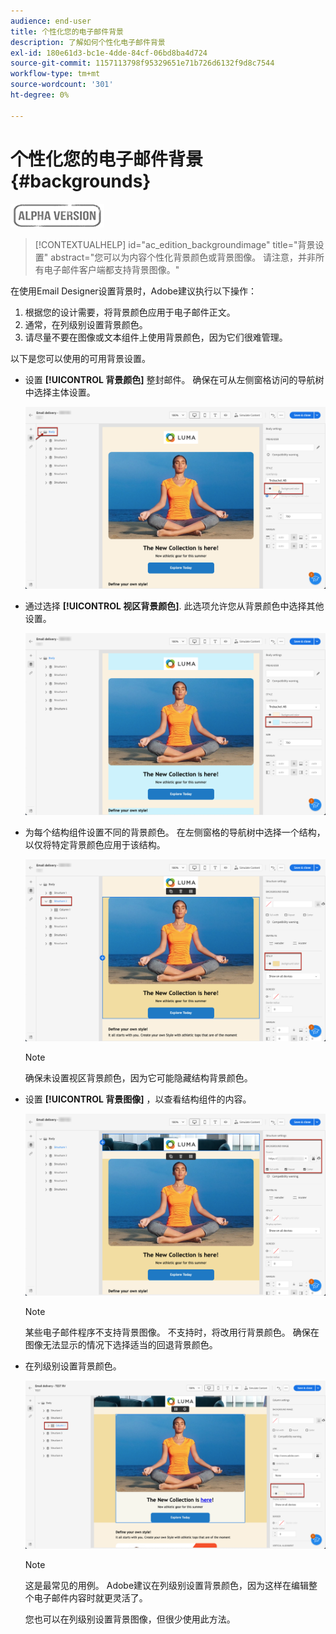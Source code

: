 ```yaml
---
audience: end-user
title: 个性化您的电子邮件背景
description: 了解如何个性化电子邮件背景
exl-id: 180e61d3-bc1e-4dde-84cf-06bd8ba4d724
source-git-commit: 1157113798f95329651e71b726d6132f9d8c7544
workflow-type: tm+mt
source-wordcount: '301'
ht-degree: 0%

---
```


# 个性化您的电子邮件背景 {#backgrounds}

![](../assets/do-not-localize/badge.png)

>[!CONTEXTUALHELP]
>id="ac_edition_backgroundimage"
>title="背景设置"
>abstract="您可以为内容个性化背景颜色或背景图像。 请注意，并非所有电子邮件客户端都支持背景图像。"

在使用Email Designer设置背景时，Adobe建议执行以下操作：

1. 根据您的设计需要，将背景颜色应用于电子邮件正文。
1. 通常，在列级别设置背景颜色。
1. 请尽量不要在图像或文本组件上使用背景颜色，因为它们很难管理。

以下是您可以使用的可用背景设置。

* 设置 **[!UICONTROL 背景颜色]** 整封邮件。 确保在可从左侧窗格访问的导航树中选择主体设置。

   ![](assets/background_1.png)

* 通过选择 **[!UICONTROL 视区背景颜色]**. 此选项允许您从背景颜色中选择其他设置。

   ![](assets/background_2.png)

* 为每个结构组件设置不同的背景颜色。 在左侧窗格的导航树中选择一个结构，以仅将特定背景颜色应用于该结构。

   ![](assets/background_3.png)

   >[!NOTE]
   >
   >确保未设置视区背景颜色，因为它可能隐藏结构背景颜色。

* 设置 **[!UICONTROL 背景图像]** ，以查看结构组件的内容。

   ![](assets/background_4.png)

   >[!NOTE]
   >
   >某些电子邮件程序不支持背景图像。 不支持时，将改用行背景颜色。 确保在图像无法显示的情况下选择适当的回退背景颜色。

* 在列级别设置背景颜色。

   ![](assets/background_5.png)

   >[!NOTE]
   >
   >这是最常见的用例。 Adobe建议在列级别设置背景颜色，因为这样在编辑整个电子邮件内容时就更灵活了。

   您也可以在列级别设置背景图像，但很少使用此方法。
